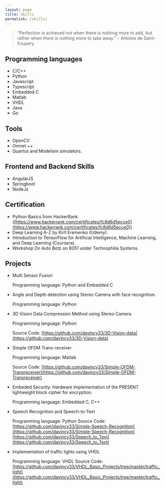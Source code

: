 ```yaml
---
layout: page
title: Skills
permalink: /skills/
---
```



> “Perfection is achieved not when there is nothing more to add, but rather when there is nothing more to take away.” – Antoine de Saint-Exupery

## Programming languages
- C/C++
- Python
- Javascript
- Typescript
- Embedded C
- Matlab
- VHDL
- Java
- Go

## Tools
- OpenCV
- Omnet ++
- Quartus and Modelsim simulators.

## Frontend and Backend Skills
- AngularJS
- Springboot
- NodeJs

## Certification
- Python Basics from HackerRank ([https://www.hackerrank.com/certificates/fc8d6d5ecce0](https://www.hackerrank.com/certificates/fc8d6d5ecce0))
- Deep Learning A-Z by Kirll Eremenko (Udemy).
- Introduction to TensorFlow for Artificial Intelligence, Machine Learning, and Deep Learning (Coursera).
- Workshop On Auto Botz on 8051 under Technophilia Systems.

## Projects

- Mutli Sensor Fusion

    Programming language: Python and Embedded C

- Angle and Depth detection using Stereo Camera with face recognition.

    Programming language: Python

- 3D Vision Data Compression Method using Stereo Camera

    Programming language: Python

    Source Code: [https://github.com/davincy33/3D-Vision-data](https://github.com/davincy33/3D-Vision-data)

- Simple OFDM Trans-receiver
	
	Programming language: Matlab
	
	Source Code: [https://github.com/davincy33/Simple-OFDM-Transreceiver](https://github.com/davincy33/Simple-OFDM-Transreceiver)
	
-  Embeded Security: Hardware Implementation of the PRESENT lightweight block cipher for encryption.

	Programming language: Embedded C, C++
	
-  Speech Recognition and Speech-to-Text 
	
	Programming language: Python
	Source Code: [https://github.com/davincy33/Simple-Speech-Recognition](https://github.com/davincy33/Simple-Speech-Recognition)
		     [https://github.com/davincy33/Speech_to_Text](https://github.com/davincy33/Speech_to_Text)
		     
		     
		     
- Implementation of traffic lights using VHDL

	Programming language: VHDL
	Source Code:[https://github.com/davincy33/VHDL_Basic_Projects/tree/master/traffic_light](https://github.com/davincy33/VHDL_Basic_Projects/tree/master/traffic_light)
	


